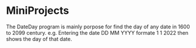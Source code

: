 # MiniProjects
The DateDay program is mainly porpose for find the day of any date in 1600 to 2099 century.
e.g. Entering the date DD MM YYYY formate 
      1 1 2022
      then shows the day of that date.
